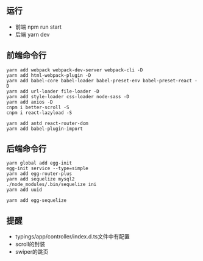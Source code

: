 ## 运行

- 前端 npm run start 
- 后端 yarn dev

## 前端命令行

```
yarn add webpack webpack-dev-server webpack-cli -D
yarn add html-webpack-plugin -D
yarn add babel-core babel-loader babel-preset-env babel-preset-react -D
yarn add url-loader file-loader -D
yarn add style-loader css-loader node-sass -D
yarn add axios -D
cnpm i better-scroll -S
cnpm i react-lazyload -S

yarn add antd react-router-dom
yarn add babel-plugin-import
```

## 后端命令行

```
yarn global add egg-init
egg-init service --type=simple
yarn add egg-router-plus
yarn add sequelize mysql2
./node_modules/.bin/sequelize ini
yarn add uuid

yarn add egg-sequelize
```

## 提醒

- typings/app/controller/index.d.ts文件中有配置
- scroll的封装
- swiper的跳页